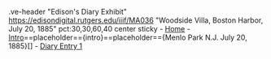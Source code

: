.ve-header "Edison's Diary Exhibit" https://edisondigital.rutgers.edu/iiif/MA036 "Woodside Villa, Boston Harbor, July 20, 1885" pct:30,30,60,40 center sticky
    - [Home](/)
    - [Intro](/intro)==placeholder=={intro}==placeholder=={Menlo Park N.J. July 20, 1885}[]
    - [Diary Entry 1](/1)
